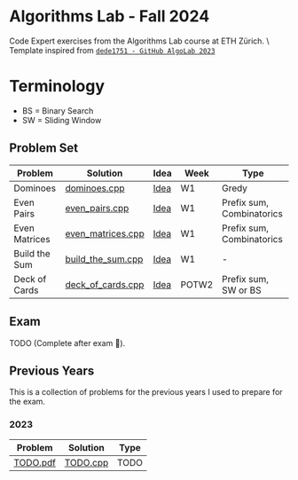 # Algorithms Lab - Fall 2024
Code Expert exercises from the Algorithms Lab course at ETH Zürich. \\
Template inspired from [`dede1751 - GitHub AlgoLab 2023`](https://github.com/dede1751/algolab/)

# Terminology
- BS = Binary Search
- SW = Sliding Window


## Problem Set

| Problem                                                                | Solution                                                    | Idea                                  | Week   | Type                       | 
| ---------------------------------------------------------------------- | ------------------------------------------------------------|-------------------------------------- | ------ | ---------------------------|
| Dominoes                                                               | [dominoes.cpp](Week1/Dominoes/src/main.cpp)                 | [Idea](Week1/Dominoes/src/idea.md)    | W1     | Gredy                      |
| Even Pairs                                                             | [even_pairs.cpp](Week1/EvenPairs/src/main.cpp)              | [Idea](Week1/EvenPairs/src/idea.md)   | W1     | Prefix sum, Combinatorics  |
| Even Matrices                                                          | [even_matrices.cpp](Week1/EvenMatrices/src/main.cpp)        | [Idea](Week1/EvenMatrices/src/idea.md)| W1     | Prefix sum, Combinatorics  |
| Build the Sum                                                          | [build_the_sum.cpp](Week1/BuildTheSum/src/main.cpp)         | [Idea](Week1/BuildTheSum/src/idea.md) | W1     | -                          |
| Deck of Cards                                                          | [deck_of_cards.cpp](Week2/DeckOfCards/src/main.cpp)         | [Idea](Week1/DeckOfCards/src/idea.md) | POTW2  | Prefix sum, SW or BS       |

## Exam
TODO (Complete after exam :pray:). 


## Previous Years
This is a collection of problems for the previous years I used to prepare for the exam. 

### 2023

| Problem                                                                     | Solution                                                                                    | Type                     | 
| --------------------------------------------------------------------------- | ------------------------------------------------------------------------------------------- | ------------------------ |
| [TODO.pdf](PreviousYears/2023/AsterixInSwitzerland/this.pdf)                | [TODO.cpp](PreviousYears/2023/AsterixInSwitzerland/src/main.cpp)                            | TODO                     |
